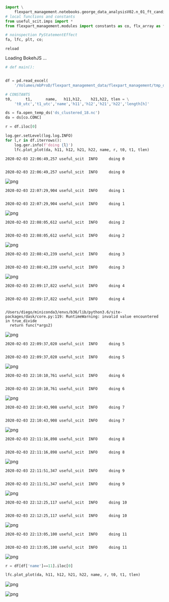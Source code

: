 ```python
import \
    flexpart_management.notebooks.george_data_analysisV02.n_01_ft_candidate_lfc as lfc
# local functions and constants
from useful_scit.imps import *
from flexpart_management.modules import constants as co, flx_array as fa

# noinspection PyStatementEffect
fa, lfc, plt, co;
```

    reload




<div class="bk-root">
    <a href="https://bokeh.org" target="_blank" class="bk-logo bk-logo-small bk-logo-notebook"></a>
    <span id="1001">Loading BokehJS ...</span>
</div>





```python
# def main():
```


```python

```


```python
df = pd.read_excel(
    '/Volumes/mbProD/flexpart_management_data/flexpart_management/tmp_data/data_george_ccV02.xlsx')
```


```python
# CONSTANTS
t0,      t1,      name,   h11,h12,    h21,h22, tlen = \
    't0_utc','t1_utc','name','h11','h12','h21','h22','length[h]'
```


```python
ds = fa.open_temp_ds('ds_clustered_18.nc')
da = ds[co.CONC]
```


```python
r = df.iloc[0]
```


```python
log.ger.setLevel(log.log.INFO)
for l,r in df.iterrows():
    log.ger.info(f'doing {l}')
    lfc.plot_plot(da, h11, h12, h21, h22, name, r, t0, t1, tlen)
```

    2020-02-03 22:06:49,257 useful_scit  INFO     doing 0


    2020-02-03 22:06:49,257 useful_scit  INFO     doing 0



![png](n_01_ft_candidate_files/n_01_ft_candidate_7_2.png)


    2020-02-03 22:07:29,904 useful_scit  INFO     doing 1


    2020-02-03 22:07:29,904 useful_scit  INFO     doing 1



![png](n_01_ft_candidate_files/n_01_ft_candidate_7_5.png)


    2020-02-03 22:08:05,612 useful_scit  INFO     doing 2


    2020-02-03 22:08:05,612 useful_scit  INFO     doing 2



![png](n_01_ft_candidate_files/n_01_ft_candidate_7_8.png)


    2020-02-03 22:08:43,239 useful_scit  INFO     doing 3


    2020-02-03 22:08:43,239 useful_scit  INFO     doing 3



![png](n_01_ft_candidate_files/n_01_ft_candidate_7_11.png)


    2020-02-03 22:09:17,822 useful_scit  INFO     doing 4


    2020-02-03 22:09:17,822 useful_scit  INFO     doing 4


    /Users/diego/miniconda3/envs/b36/lib/python3.6/site-packages/dask/core.py:119: RuntimeWarning: invalid value encountered in true_divide
      return func(*args2)



![png](n_01_ft_candidate_files/n_01_ft_candidate_7_15.png)


    2020-02-03 22:09:37,020 useful_scit  INFO     doing 5


    2020-02-03 22:09:37,020 useful_scit  INFO     doing 5



![png](n_01_ft_candidate_files/n_01_ft_candidate_7_18.png)


    2020-02-03 22:10:10,761 useful_scit  INFO     doing 6


    2020-02-03 22:10:10,761 useful_scit  INFO     doing 6



![png](n_01_ft_candidate_files/n_01_ft_candidate_7_21.png)


    2020-02-03 22:10:43,908 useful_scit  INFO     doing 7


    2020-02-03 22:10:43,908 useful_scit  INFO     doing 7



![png](n_01_ft_candidate_files/n_01_ft_candidate_7_24.png)


    2020-02-03 22:11:16,898 useful_scit  INFO     doing 8


    2020-02-03 22:11:16,898 useful_scit  INFO     doing 8



![png](n_01_ft_candidate_files/n_01_ft_candidate_7_27.png)


    2020-02-03 22:11:51,347 useful_scit  INFO     doing 9


    2020-02-03 22:11:51,347 useful_scit  INFO     doing 9



![png](n_01_ft_candidate_files/n_01_ft_candidate_7_30.png)


    2020-02-03 22:12:25,117 useful_scit  INFO     doing 10


    2020-02-03 22:12:25,117 useful_scit  INFO     doing 10



![png](n_01_ft_candidate_files/n_01_ft_candidate_7_33.png)


    2020-02-03 22:13:05,100 useful_scit  INFO     doing 11


    2020-02-03 22:13:05,100 useful_scit  INFO     doing 11



![png](n_01_ft_candidate_files/n_01_ft_candidate_7_36.png)



```python
r = df[df['name']==11].iloc[0]
```


```python
lfc.plot_plot(da, h11, h12, h21, h22, name, r, t0, t1, tlen)
```


![png](n_01_ft_candidate_files/n_01_ft_candidate_9_0.png)





![png](n_01_ft_candidate_files/n_01_ft_candidate_9_1.png)




```python

```


```python

```


```python

```


```python

```


```python

```


```python

```


```python

```


```python

```
